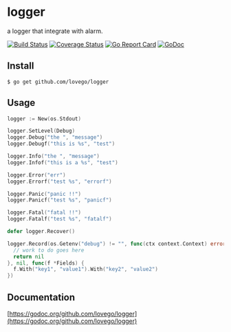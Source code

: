 # logger
a logger that integrate with alarm.

[![Build Status](https://travis-ci.org/lovego/logger.svg?branch=new_json)](https://travis-ci.org/lovego/logger)
[![Coverage Status](https://coveralls.io/repos/github/lovego/logger/badge.svg?branch=new_json)](https://coveralls.io/github/lovego/logger?branch=new_json)
[![Go Report Card](https://goreportcard.com/badge/github.com/lovego/logger)](https://goreportcard.com/report/github.com/lovego/logger)
[![GoDoc](https://godoc.org/github.com/lovego/logger?status.svg)](https://godoc.org/github.com/lovego/logger)

## Install
`$ go get github.com/lovego/logger`

## Usage
```go
logger := New(os.Stdout)

logger.SetLevel(Debug)
logger.Debug("the ", "message")
logger.Debugf("this is %s", "test")

logger.Info("the ", "message")
logger.Infof("this is a %s", "test")

logger.Error("err")
logger.Errorf("test %s", "errorf")

logger.Panic("panic !!")
logger.Panicf("test %s", "panicf")

logger.Fatal("fatal !!")
logger.Fatalf("test %s", "fatalf")

defer logger.Recover()

logger.Record(os.Getenv("debug") != "", func(ctx context.Context) error {
  // work to do goes here
  return nil
}, nil, func(f *Fields) {
  f.With("key1", "value1").With("key2", "value2")
})
```

## Documentation
  [https://godoc.org/github.com/lovego/logger](https://godoc.org/github.com/lovego/logger)
